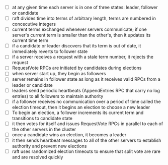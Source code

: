 - [ ] at any given time each server is in one of three states: leader, follower or candidate
- [ ] raft divides time into terms of arbitrary length, terms are numbered in concecutive integers
- [ ] current terms exchanged whenever servers communicate; if one server's current term is smaller than the other's, then it updates its current time term
- [ ] if a candidate or leader discovers that its term is out of date, it immediately reverts to follower state
- [ ] if a server receives a request with a stale term number, it rejects the request
- [ ] RequestVote RPCs are initiated by candidates during elections
- [ ] when server start up, they begin as followers
- [ ] server remains in follower state as long as it receives valid RPCs from a leader or candidate
- [ ] leaders send periodic heartbeats (AppendEntries RPC that carry no log entries) to all followers to maintain authority
- [ ] if a follower receives no communication over a period of time called the election timeout, then it begins an election to choose a new leader
- [ ] To begin an election, a follower increments its current term and transitions to candidate state
- [ ] it then votes for itself and issues RequestVote RPCs in parallel to each of the other servers in the cluster
- [ ] once a candidate wins an election, it becomes a leader
- [ ] it then sends heartbeat messages to all of the other servers to establish authority and prevent new elections
- [ ] raft uses randomized election timeouts to ensure that split vote are rare and are resolved quickly